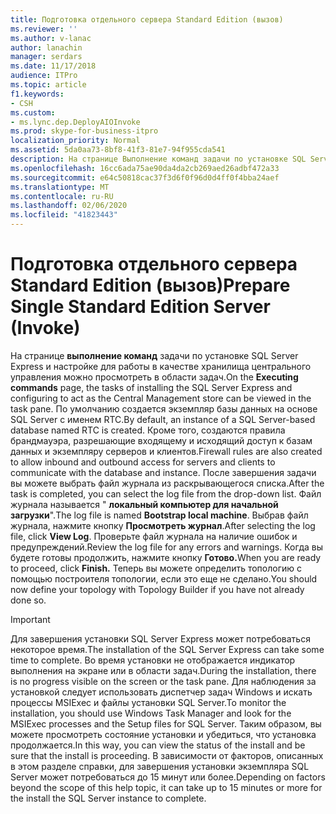 ```yaml
---
title: Подготовка отдельного сервера Standard Edition (вызов)
ms.reviewer: ''
ms.author: v-lanac
author: lanachin
manager: serdars
ms.date: 11/17/2018
audience: ITPro
ms.topic: article
f1.keywords:
- CSH
ms.custom:
- ms.lync.dep.DeployAIOInvoke
ms.prod: skype-for-business-itpro
localization_priority: Normal
ms.assetid: 5da0aa73-8bf8-41f3-81e7-94f955cda541
description: На странице Выполнение команд задачи по установке SQL Server Express и настройке для работы в качестве хранилища центрального управления можно просмотреть в области задач. По умолчанию создается экземпляр базы данных на основе SQL Server с именем RTC. Кроме того, создаются правила брандмауэра, разрешающие входящему и исходящий доступ к базам данных и экземпляру серверов и клиентов. После завершения задачи вы можете выбрать файл журнала из раскрывающегося списка. Файл журнала называется "локальный компьютер для начальной загрузки". Выбрав файл журнала, нажмите кнопку Просмотреть журнал. Проверьте файл журнала на наличие ошибок и предупреждений. Когда вы будете готовы продолжить, нажмите кнопку Готово. Теперь вы можете определить топологию с помощью построителя топологии, если это еще не сделано.
ms.openlocfilehash: 16cc6ada75ae90da4da2cb269aed26adbf472a33
ms.sourcegitcommit: e64c50818cac37f3d6f0f96d0d4ff0f4bba24aef
ms.translationtype: MT
ms.contentlocale: ru-RU
ms.lasthandoff: 02/06/2020
ms.locfileid: "41823443"
---
```

# <a name="prepare-single-standard-edition-server-invoke"></a><span data-ttu-id="b9c14-111">Подготовка отдельного сервера Standard Edition (вызов)</span><span class="sxs-lookup"><span data-stu-id="b9c14-111">Prepare Single Standard Edition Server (Invoke)</span></span>
 
<span data-ttu-id="b9c14-112">На странице **выполнение команд** задачи по установке SQL Server Express и настройке для работы в качестве хранилища центрального управления можно просмотреть в области задач.</span><span class="sxs-lookup"><span data-stu-id="b9c14-112">On the **Executing commands** page, the tasks of installing the SQL Server Express and configuring to act as the Central Management store can be viewed in the task pane.</span></span> <span data-ttu-id="b9c14-113">По умолчанию создается экземпляр базы данных на основе SQL Server с именем RTC.</span><span class="sxs-lookup"><span data-stu-id="b9c14-113">By default, an instance of a SQL Server-based database named RTC is created.</span></span> <span data-ttu-id="b9c14-114">Кроме того, создаются правила брандмауэра, разрешающие входящему и исходящий доступ к базам данных и экземпляру серверов и клиентов.</span><span class="sxs-lookup"><span data-stu-id="b9c14-114">Firewall rules are also created to allow inbound and outbound access for servers and clients to communicate with the database and instance.</span></span> <span data-ttu-id="b9c14-115">После завершения задачи вы можете выбрать файл журнала из раскрывающегося списка.</span><span class="sxs-lookup"><span data-stu-id="b9c14-115">After the task is completed, you can select the log file from the drop-down list.</span></span> <span data-ttu-id="b9c14-116">Файл журнала называется " **локальный компьютер для начальной загрузки**".</span><span class="sxs-lookup"><span data-stu-id="b9c14-116">The log file is named **Bootstrap local machine**.</span></span> <span data-ttu-id="b9c14-117">Выбрав файл журнала, нажмите кнопку **Просмотреть журнал**.</span><span class="sxs-lookup"><span data-stu-id="b9c14-117">After selecting the log file, click **View Log**.</span></span> <span data-ttu-id="b9c14-118">Проверьте файл журнала на наличие ошибок и предупреждений.</span><span class="sxs-lookup"><span data-stu-id="b9c14-118">Review the log file for any errors and warnings.</span></span> <span data-ttu-id="b9c14-119">Когда вы будете готовы продолжить, нажмите кнопку **Готово.**</span><span class="sxs-lookup"><span data-stu-id="b9c14-119">When you are ready to proceed, click **Finish.**</span></span> <span data-ttu-id="b9c14-120">Теперь вы можете определить топологию с помощью построителя топологии, если это еще не сделано.</span><span class="sxs-lookup"><span data-stu-id="b9c14-120">You should now define your topology with Topology Builder if you have not already done so.</span></span>
  
> [!IMPORTANT]
> <span data-ttu-id="b9c14-121">Для завершения установки SQL Server Express может потребоваться некоторое время.</span><span class="sxs-lookup"><span data-stu-id="b9c14-121">The installation of the SQL Server Express can take some time to complete.</span></span> <span data-ttu-id="b9c14-122">Во время установки не отображается индикатор выполнения на экране или в области задач.</span><span class="sxs-lookup"><span data-stu-id="b9c14-122">During the installation, there is no progress visible on the screen or the task pane.</span></span> <span data-ttu-id="b9c14-123">Для наблюдения за установкой следует использовать диспетчер задач Windows и искать процессы MSIExec и файлы установки SQL Server.</span><span class="sxs-lookup"><span data-stu-id="b9c14-123">To monitor the installation, you should use Windows Task Manager and look for the MSIExec processes and the Setup files for SQL Server.</span></span> <span data-ttu-id="b9c14-124">Таким образом, вы можете просмотреть состояние установки и убедиться, что установка продолжается.</span><span class="sxs-lookup"><span data-stu-id="b9c14-124">In this way, you can view the status of the install and be sure that the install is proceeding.</span></span> <span data-ttu-id="b9c14-125">В зависимости от факторов, описанных в этом разделе справки, для завершения установки экземпляра SQL Server может потребоваться до 15 минут или более.</span><span class="sxs-lookup"><span data-stu-id="b9c14-125">Depending on factors beyond the scope of this help topic, it can take up to 15 minutes or more for the install the SQL Server instance to complete.</span></span> 
  

